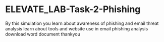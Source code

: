 # ELEVATE_LAB-Task-2-Phishing
By this simulation you learn about awareness of phishing and email threat analysis
learn about tools and website use in email phishing analysis
download word document 
thankyou
